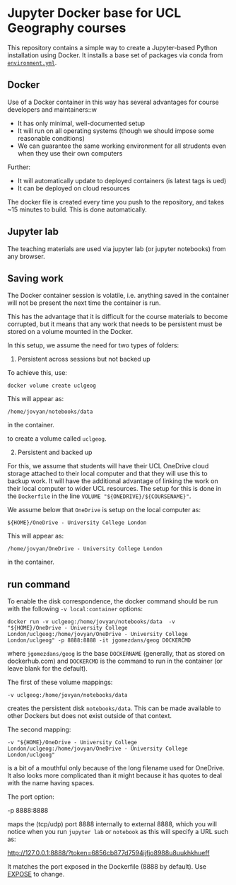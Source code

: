 # Jupyter Docker base for UCL Geography courses

This repository contains a simple way to create a Jupyter-based Python installation using Docker. It installs a base set of packages via conda from [`environment.yml`](environment.yml).


Docker
------

Use of a Docker container in this way has several advantages for course developers and maintainers::w

  * It has only minimal, well-documented setup  
  * It will run on all operating systems (though we should impose some reasonable conditions)
  * We can guarantee the same working environment for all strudents even when they use their own computers

Further:

  * It will automatically update to deployed containers (is latest tags is ued)
  * It can be deployed on cloud resources 
 
The docker file is created every time you push to the repository, and takes ~15 minutes to build. This is done automatically.

Jupyter lab
-----------

The teaching materials are used via jupyter lab (or jupyter notebooks) from any browser.

Saving work
-----------

The Docker container session is volatile, i.e. anything saved in the container will not be present the next time the container is run.

This has the advantage that it is difficult for the course materials to become corrupted, but it means that any work that needs to be persistent must be stored on a volume mounted in the Docker.

In this setup, we assume the need for two types of folders:

1. Persistent across sessions but not backed up

To achieve this, use:

    docker volume create uclgeog  

This will appear as:

    /home/jovyan/notebooks/data

in the container.

to create a volume called `uclgeog`.

2. Persistent and backed up 

For this, we assume that students will have their UCL OneDrive cloud storage attached to their local computer and that they will use this to backup work. 
It will have the additional advantage of linking the work on their local computer to wider UCL resources. The setup for this is done in the `Dockerfile` in the line `VOLUME "${ONEDRIVE}/${COURSENAME}"`.

We assume below that `OneDrive` is setup on the local computer as:

    ${HOME}/OneDrive - University College London

This will appear as:

    /home/jovyan/OneDrive - University College London

in the container. 

run command
-----------

To enable the disk correspondence, the docker command should be run with the following `-v local:container` options:

    docker run -v uclgeog:/home/jovyan/notebooks/data  -v "${HOME}/OneDrive - University College London/uclgeog:/home/jovyan/OneDrive - University College London/uclgeog" -p 8888:8888 -it jgomezdans/geog DOCKERCMD 

where `jgomezdans/geog` is the base `DOCKERNAME` (generally, that as stored on dockerhub.com) and `DOCKERCMD` is the command to run in the container (or leave blank for the default).


The first of these volume mappings:

    -v uclgeog:/home/jovyan/notebooks/data

creates the persistent disk `notebooks/data`. This can be made available to other Dockers but does not exist outside of that context.

The second mapping:

    -v "${HOME}/OneDrive - University College London/uclgeog:/home/jovyan/OneDrive - University College London/uclgeog"

is a bit of a mouthful only because of the long filename used for OneDrive. It also looks more complicated than it might because it has quotes to deal with the name having spaces.

The port option:

   -p 8888:8888

maps the (tcp/udp) port 8888 internally to external 8888, which you will notice when you run `jupyter lab` or `notebook` as this will specify a URL such as:

   http://127.0.0.1:8888/?token=6856cb877d7594ijfjo8988u8uukhkhueff

It matches the port exposed in the Dockerfile (8888 by default). Use [EXPOSE](https://docs.docker.com/engine/reference/builder/) to change. 

